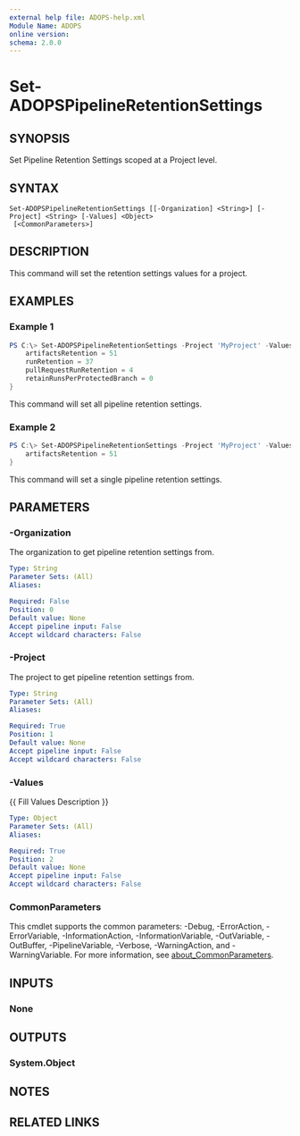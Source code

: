 ```yaml
---
external help file: ADOPS-help.xml
Module Name: ADOPS
online version:
schema: 2.0.0
---
```


# Set-ADOPSPipelineRetentionSettings

## SYNOPSIS
Set Pipeline Retention Settings scoped at a Project level.

## SYNTAX

```
Set-ADOPSPipelineRetentionSettings [[-Organization] <String>] [-Project] <String> [-Values] <Object>
 [<CommonParameters>]
```

## DESCRIPTION
This command will set the retention settings values for a project.

## EXAMPLES

### Example 1
```powershell
PS C:\> Set-ADOPSPipelineRetentionSettings -Project 'MyProject' -Values @{
    artifactsRetention = 51
    runRetention = 37
    pullRequestRunRetention = 4
    retainRunsPerProtectedBranch = 0
}
```

This command will set all pipeline retention settings.

### Example 2
```powershell
PS C:\> Set-ADOPSPipelineRetentionSettings -Project 'MyProject' -Values @{
    artifactsRetention = 51
}
```

This command will set a single pipeline retention settings.

## PARAMETERS

### -Organization
The organization to get pipeline retention settings from.

```yaml
Type: String
Parameter Sets: (All)
Aliases:

Required: False
Position: 0
Default value: None
Accept pipeline input: False
Accept wildcard characters: False
```

### -Project
The project to get pipeline retention settings from.

```yaml
Type: String
Parameter Sets: (All)
Aliases:

Required: True
Position: 1
Default value: None
Accept pipeline input: False
Accept wildcard characters: False
```

### -Values
{{ Fill Values Description }}

```yaml
Type: Object
Parameter Sets: (All)
Aliases:

Required: True
Position: 2
Default value: None
Accept pipeline input: False
Accept wildcard characters: False
```

### CommonParameters
This cmdlet supports the common parameters: -Debug, -ErrorAction, -ErrorVariable, -InformationAction, -InformationVariable, -OutVariable, -OutBuffer, -PipelineVariable, -Verbose, -WarningAction, and -WarningVariable. For more information, see [about_CommonParameters](http://go.microsoft.com/fwlink/?LinkID=113216).

## INPUTS

### None

## OUTPUTS

### System.Object
## NOTES

## RELATED LINKS
